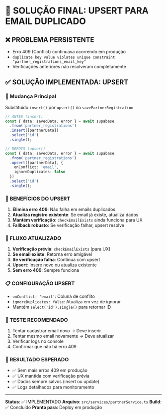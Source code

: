 # 🎯 SOLUÇÃO FINAL: UPSERT PARA EMAIL DUPLICADO

## ❌ PROBLEMA PERSISTENTE
- Erro 409 (Conflict) continuava ocorrendo em produção
- `duplicate key value violates unique constraint "partner_registrations_email_key"`
- Verificações anteriores não resolveram completamente

## ✅ SOLUÇÃO IMPLEMENTADA: UPSERT

### 🔧 Mudança Principal
Substituído `insert()` por `upsert()` no `savePartnerRegistration`:

```typescript
// ANTES (insert)
const { data: savedData, error } = await supabase
  .from('partner_registrations')
  .insert([partnerData])
  .select('id')
  .single();

// DEPOIS (upsert)
const { data: savedData, error } = await supabase
  .from('partner_registrations')
  .upsert([partnerData], {
    onConflict: 'email',
    ignoreDuplicates: false
  })
  .select('id')
  .single();
```

### 🎯 BENEFÍCIOS DO UPSERT
1. **Elimina erro 409**: Não falha em emails duplicados
2. **Atualiza registro existente**: Se email já existe, atualiza dados
3. **Mantém verificação**: `checkEmailExists` ainda funciona para UX
4. **Fallback robusto**: Se verificação falhar, upsert resolve

### 🔄 FLUXO ATUALIZADO
1. **Verificação prévia**: `checkEmailExists` (para UX)
2. **Se email existe**: Retorna erro amigável
3. **Se verificação falha**: Continua com upsert
4. **Upsert**: Insere novo ou atualiza existente
5. **Sem erro 409**: Sempre funciona

### 📋 CONFIGURAÇÃO UPSERT
- `onConflict: 'email'`: Coluna de conflito
- `ignoreDuplicates: false`: Atualiza em vez de ignorar
- Mantém `select('id').single()` para retornar ID

### 🧪 TESTE RECOMENDADO
1. Tentar cadastrar email novo → Deve inserir
2. Tentar mesmo email novamente → Deve atualizar
3. Verificar logs no console
4. Confirmar que não há erro 409

### 🎉 RESULTADO ESPERADO
- ✅ Sem mais erros 409 em produção
- ✅ UX mantida com verificação prévia
- ✅ Dados sempre salvos (insert ou update)
- ✅ Logs detalhados para monitoramento

---

**Status**: ✅ IMPLEMENTADO
**Arquivo**: `src/services/partnerService.ts`
**Build**: ✅ Concluído
**Pronto para**: Deploy em produção